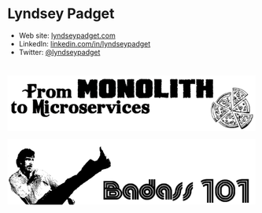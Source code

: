 # Lyndsey Padget

* Web site: [lyndseypadget.com](http://www.lyndseypadget.com)
* LinkedIn: [linkedin.com/in/lyndseypadget](https://www.linkedin.com/in/lyndseypadget/)
* Twitter: [@lyndseypadget](https://twitter.com/LyndseyPadget)
#  
[![From Monolith to Microservices with NodeJS](images/whole-pizza.png)](http://bit.ly/2usAgnW)

[![Badass 101](images/chuck-norris.png)](http://bit.ly/2vSICFU)
